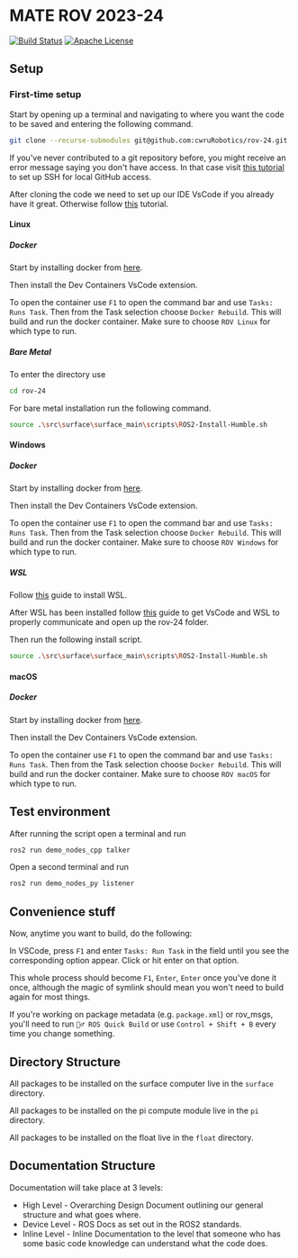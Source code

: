# MATE ROV 2023-24

<a href="https://github.com/cwruRobotics/rov-24/actions"><img src="https://github.com/cwruRobotics/rov-24/workflows/Continuous Integration/badge.svg" alt="Build Status"></a>
<a href=" https://opensource.org/licenses/Apache-2.0"><img src="https://img.shields.io/badge/License-Apache%202.0-blue.svg" alt="Apache License"></a>

## Setup

### First-time setup

<!-- [Follow this environment setup guide!](https://github.com/cwruRobotics/rov-24/wiki/Environment-Setup) -->

<!-- Run the following command to enable gui applications through docker.

```bash
xhost +local:docker 
``` -->

Start by opening up a terminal and navigating to where you want the code to be saved and entering the following command.

```bash
git clone --recurse-submodules git@github.com:cwruRobotics/rov-24.git
```

If you've never contributed to a git repository before, you might receive an error message saying you don't have access. In that case visit [this tutorial](https://docs.github.com/en/authentication/connecting-to-github-with-ssh/about-ssh) to set up SSH for local GitHub access.

After cloning the code we need to set up our IDE VsCode if you already have it great. Otherwise follow [this](https://code.visualstudio.com/download) tutorial.

#### Linux

##### Docker

Start by installing docker from [here](https://www.docker.com/get-started/).

Then install the Dev Containers VsCode extension.

To open the container use `F1` to open the command bar and use `Tasks: Runs Task`. Then from the Task selection choose `Docker Rebuild`. This will build and run the docker container. Make sure to choose `ROV Linux` for which type to run.

##### Bare Metal

To enter the directory use

```bash
cd rov-24
```

For bare metal installation run the following command.

```bash
source .\src\surface\surface_main\scripts\ROS2-Install-Humble.sh
```

#### Windows

##### Docker

Start by installing docker from [here](https://www.docker.com/get-started/).

Then install the Dev Containers VsCode extension.

To open the container use `F1` to open the command bar and use `Tasks: Runs Task`. Then from the Task selection choose `Docker Rebuild`. This will build and run the docker container. Make sure to choose `ROV Windows` for which type to run.

##### WSL

Follow [this](https://learn.microsoft.com/en-us/windows/wsl/install) guide to install WSL.

After WSL has been installed follow [this](https://code.visualstudio.com/docs/remote/wsl) guide to get VsCode and WSL to properly communicate and open up the rov-24 folder.

Then run the following install script.

```bash
source .\src\surface\surface_main\scripts\ROS2-Install-Humble.sh
```

#### macOS

##### Docker

Start by installing docker from [here](https://www.docker.com/get-started/).

Then install the Dev Containers VsCode extension.

To open the container use `F1` to open the command bar and use `Tasks: Runs Task`. Then from the Task selection choose `Docker Rebuild`. This will build and run the docker container. Make sure to choose `ROV macOS` for which type to run.

## Test environment

After running the script open a terminal and run

```bash
ros2 run demo_nodes_cpp talker
```

Open a second terminal and run

```bash
ros2 run demo_nodes_py listener
```

## Convenience stuff

Now, anytime you want to build, do the following:

In VSCode, press `F1` and enter `Tasks: Run Task` in the field until you see the
corresponding option appear. Click or hit enter on that option.

This whole process should become `F1`, `Enter`, `Enter` once you've done it once,
although the magic of symlink should mean you won't need to build again for most things.

If you're working on package metadata (e.g. `package.xml`) or rov_msgs, you'll need to run `🏃‍♂️ ROS Quick Build` or use `Control + Shift + B` every time you change something.

<!-- ### Automatic building for non-VSCode heathens

Run this command from your workspace folder

The magic of symlink should mean you won't need to build again for most
things, but if you're working on package metadata (e.g. `package.xml`) or
rov_msgs, you'll need to run this every time you change something:

```bash
. src/.vscode/easy_build.sh
``` -->

## Directory Structure

All packages to be installed on the surface computer live in the `surface` directory.

All packages to be installed on the pi compute module live in the `pi` directory.

All packages to be installed on the float live in the `float` directory.

## Documentation Structure

Documentation will take place at 3 levels:

- High Level - Overarching Design Document outlining our general structure and what goes where.
- Device Level - ROS Docs as set out in the ROS2 standards.
- Inline Level - Inline Documentation to the level that someone who has some basic code knowledge can understand what the code does.
